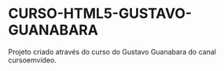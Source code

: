 # CURSO-HTML5-GUSTAVO-GUANABARA

Projeto criado através do curso do Gustavo Guanabara do canal cursoemvídeo.
